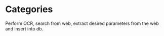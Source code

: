 # Categories
Perform OCR, search from web, extract desired parameters from the web and insert into db.
